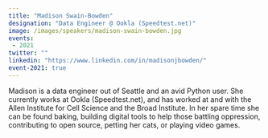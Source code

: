 ```yaml
---
title: "Madison Swain-Bowden"
designation: "Data Engineer @ Ookla (Speedtest.net)"
image: /images/speakers/madison-swain-bowden.jpg
events:
 - 2021
twitter: ""
linkedin: "https://www.linkedin.com/in/madisonjbowden/"
event-2021: true
---
```


Madison is a data engineer out of Seattle and an avid Python user. She currently works at Ookla (Speedtest.net), and has worked at and with the Allen Institute for Cell Science and the Broad Institute. In her spare time she can be found baking, building digital tools to help those battling oppression, contributing to open source, petting her cats, or playing video games.
